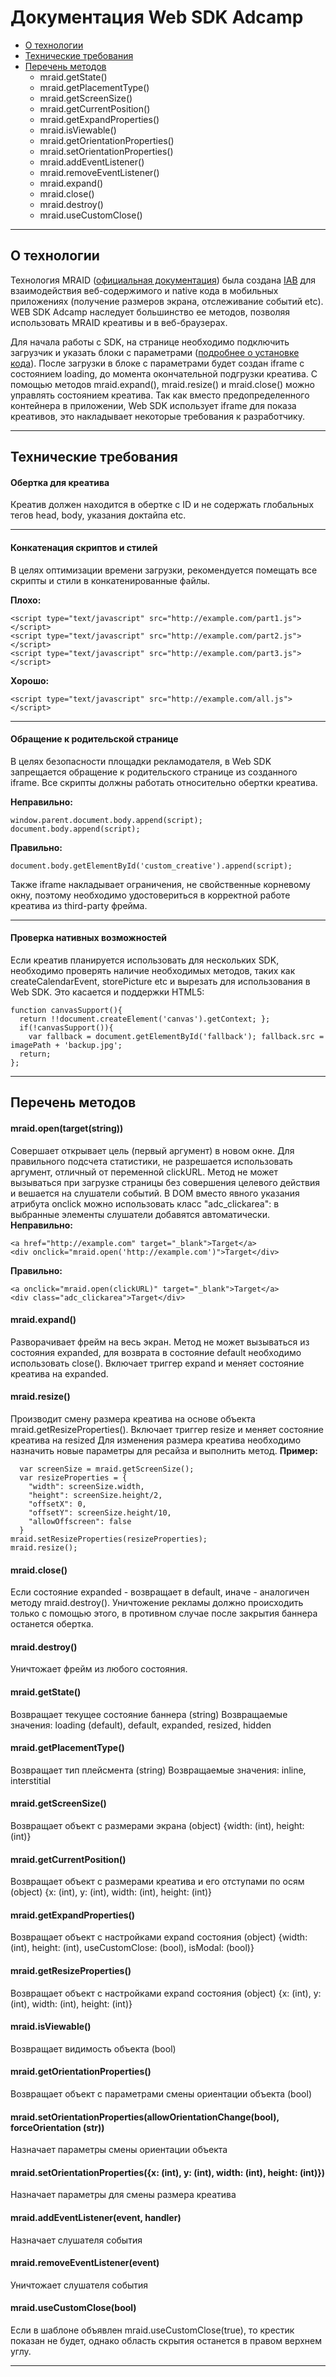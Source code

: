 # Документация Web SDK Adcamp

- [О технологии](#technology)
- [Технические требования](#requirments)
- [Перечень методов](#methods)
  - mraid.getState()
  - mraid.getPlacementType()
  - mraid.getScreenSize()
  - mraid.getCurrentPosition()
  - mraid.getExpandProperties()
  - mraid.isViewable()
  - mraid.getOrientationProperties()
  - mraid.setOrientationProperties()
  - mraid.addEventListener()
  - mraid.removeEventListener()
  - mraid.expand()
  - mraid.close()
  - mraid.destroy()
  - mraid.useCustomClose()



***
## <a name="technology"></a>О технологии
Технология MRAID ([официальная документация](http://www.iab.net/media/file/IAB_MRAID_v2_FINAL.pdf)) была создана [IAB](http://www.iab.net/) для взаимодействия веб-содержимого и native кода в мобильных приложениях (получение размеров экрана, отслеживание событий etc). WEB SDK Adcamp наследует большинство ее методов, позволяя использовать MRAID креативы и в веб-браузерах.

Для начала работы с SDK, на странице необходимо подключить загрузчик и указать блоки с параметрами ([подробнее о установке кода](https://github.com/adcamp/web-sdk)). После загрузки в блоке с параметрами будет создан iframe с состоянием loading, до момента окончательной подгрузки креатива. C помощью методов mraid.expand(), mraid.resize() и mraid.close() можно управлять состоянием креатива. Так как вместо предопределенного контейнера в приложении, Web SDK использует iframe для показа креативов, это накладывает некоторые требования к разработчику.

***
## <a name="requirments"></a>Технические требования
#### Обертка для креатива
Креатив должен находится в обертке с ID и не содержать глобальных тегов head, body, указания доктайпа etc.
* * *
#### Конкатенация скриптов и стилей
В целях оптимизации времени загрузки, рекомендуется помещать все скрипты и стили в конкатенированные файлы.

**Плохо:**
```
<script type="text/javascript" src="http://example.com/part1.js"></script>
<script type="text/javascript" src="http://example.com/part2.js"></script>
<script type="text/javascript" src="http://example.com/part3.js"></script>
```
**Хорошо:**
```
<script type="text/javascript" src="http://example.com/all.js"></script>
```
* * *
#### Обращение к родительской странице
В целях безопасности площадки рекламодателя, в Web SDK запрещается обращение к родительского странице из созданного iframe. Все скрипты должны работать относительно обертки креатива.

**Неправильно:**
```
window.parent.document.body.append(script);
document.body.append(script);
```
**Правильно:**
```
document.body.getElementById('custom_creative').append(script);
```
Также iframe накладывает ограничения, не свойственные корневому окну, поэтому необходимо удостовериться в корректной работе креатива из third-party фрейма.
* * *

#### Проверка нативных возможностей
Если креатив планируется использовать для нескольких SDK, необходимо проверять наличие необходимых методов, таких как createCalendarEvent, storePicture etc и вырезать для использования в Web SDK. Это касается и поддержки HTML5:
```
function canvasSupport(){
  return !!document.createElement('canvas').getContext; };
  if(!canvasSupport()){
    var fallback = document.getElementById('fallback'); fallback.src = imagePath + 'backup.jpg';
  return;
};
```
* * *
## <a name="methods"></a>Перечень методов

#### mraid.open(target(string))
Совершает открывает цель (первый аргумент) в новом окне. Для правильного подсчета статистики, не разрешается использовать аргумент, отличный от переменной clickURL. Метод не может вызываться при загрузке страницы без совершения целевого действия и вешается на слушатели событий. 
В DOM вместо явного указания атрибута onclick можно использовать класс "adc_clickarea": в выбранные элементы слушатели добавятся автоматически.
**Неправильно:**
```
<a href="http://example.com" target="_blank">Target</a>
<div onclick="mraid.open('http://example.com')">Target</div>
```
**Правильно:**
```
<a onclick="mraid.open(clickURL)" target="_blank">Target</a>
<div class="adc_clickarea">Target</div>
```

#### mraid.expand()
Разворачивает фрейм на весь экран. Метод не может вызываться из состояния expanded, для возврата в состояние default необходимо использовать close(). Включает триггер expand и меняет состояние креатива на expanded.

#### mraid.resize()
Производит смену размера креатива на основе объекта mraid.getResizeProperties(). Включает триггер resize и меняет состояние креатива на resized Для изменения размера креатива необходимо назначить новые параметры для ресайза и выполнить метод.
**Пример:**
```
  var screenSize = mraid.getScreenSize(); 
  var resizeProperties = { 
    "width": screenSize.width, 
    "height": screenSize.height/2, 
    "offsetX": 0,
    "offsetY": screenSize.height/10, 
    "allowOffscreen": false 
  }
mraid.setResizeProperties(resizeProperties);
mraid.resize(); 
```
#### mraid.close()
Если состояние expanded - возвращает в default, иначе - аналогичен методу mraid.destroy(). Уничтожение рекламы должно происходить только с помощью этого, в противном случае после закрытия баннера останется обертка.

#### mraid.destroy()
Уничтожает фрейм из любого состояния.

#### mraid.getState()
Возвращает текущее состояние баннера (string)
Возвращаемые значения: loading (default), default, expanded, resized, hidden

#### mraid.getPlacementType()
Возвращает тип плейсмента (string)
Возвращаемые значения: inline, interstitial

#### mraid.getScreenSize()
Возвращает объект с размерами экрана (object)
{width: (int), height: (int)}

#### mraid.getCurrentPosition()
Возвращает объект с размерами креатива и его отступами по осям (object)
{x: (int), y: (int), width: (int), height: (int)}

#### mraid.getExpandProperties()
Возвращает объект с настройками expand состояния (object)
{width: (int), height: (int), useCustomClose: (bool), isModal: (bool)}

#### mraid.getResizeProperties()
Возвращает объект с настройками expand состояния (object)
{x: (int), y: (int), width: (int), height: (int)}

#### mraid.isViewable()
Возвращает видимость объекта (bool)

#### mraid.getOrientationProperties()
Возвращает объект с параметрами смены ориентации объекта (bool)

#### mraid.setOrientationProperties(allowOrientationChange(bool), forceOrientation (str))
Назначает параметры смены ориентации объекта

#### mraid.setOrientationProperties({x: (int), y: (int), width: (int), height: (int)})
Назначает параметры для смены размера креатива

#### mraid.addEventListener(event, handler)
Назначает слушателя события

#### mraid.removeEventListener(event)
Уничтожает слушателя события

#### mraid.useCustomClose(bool)
Если в шаблоне объявлен mraid.useCustomClose(true), то крестик показан не будет, однако область скрытия останется в правом верхнем углу.
***

